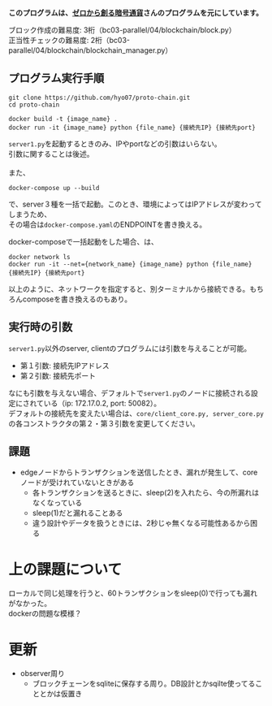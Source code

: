 **このプログラムは、[ゼロから創る暗号通貨](https://peaks.cc/books/cryptocurrency)さんのプログラムを元にしています。**

ブロック作成の難易度: 3桁（bc03-parallel/04/blockchain/block.py）  
正当性チェックの難易度: 2桁（bc03-parallel/04/blockchain/blockchain_manager.py）


## プログラム実行手順

```commandline
git clone https://github.com/hyo07/proto-chain.git
cd proto-chain
```

```commandline
docker build -t {image_name} .
docker run -it {image_name} python {file_name} {接続先IP} {接続先port}
```
`server1.py`を起動するときのみ、IPやportなどの引数はいらない。  
引数に関することは後述。  
<br>
また、
```commandline
docker-compose up --build
```
で、server３種を一括で起動。このとき、環境によってはIPアドレスが変わってしまうため、  
その場合は`docker-compose.yaml`のENDPOINTを書き換える。  

docker-composeで一括起動をした場合、は、
```commandline
docker network ls
docker run -it --net={network_name} {image_name} python {file_name} {接続先IP} {接続先port}
```
以上のように、ネットワークを指定すると、別ターミナルから接続できる。もちろんcomposeを書き換えるのもあり。  

## 実行時の引数
`server1.py`以外のserver, clientのプログラムには引数を与えることが可能。
- 第１引数: 接続先IPアドレス
- 第２引数: 接続先ポート

なにも引数を与えない場合、デフォルトで`server1.py`のノードに接続される設定にされている（ip: 172.17.0.2, port: 50082）。  
デフォルトの接続先を変えたい場合は、`core/client_core.py, server_core.py`の各コンストラクタの第２・第３引数を変更してください。


## 課題
- edgeノードからトランザクションを送信したとき、漏れが発生して、coreノードが受けれていないときがある
    - 各トランザクションを送るときに、sleep(2)を入れたら、今の所漏れはなくなっている
    - sleep(1)だと漏れることある
    - 違う設計やデータを扱うときには、2秒じゃ無くなる可能性あるから困る
# **上の課題について**
ローカルで同じ処理を行うと、60トランザクションをsleep(0)で行っても漏れがなかった。  
dockerの問題な模様？

# 更新
- observer周り
    - ブロックチェーンをsqliteに保存する周り。DB設計とかsqilte使ってることとかは仮置き